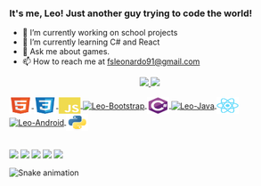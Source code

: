 ### It's me, Leo! Just another guy trying to code the world!

- 🔭 I’m currently working on school projects
- 🌱 I’m currently learning C# and React
- 💬 Ask me about games.
- 📫 How to reach me at fsleonardo91@gmail.com

<div align="center">
  <a href="https://github.com/itsmeleeeo">
  <img height="180em" src="https://github-readme-stats.vercel.app/api?username=itsmeleeeo&show_icons=true&theme=dracula&include_all_commits=true&count_private=true"/>
  <img height="180em" src="https://github-readme-stats.vercel.app/api/top-langs/?username=itsmeleeeo&layout=compact&langs_count=7&theme=dracula"/>
</div>
<div style="display: inline_block"><br>
  <img align="center" alt="Leo-HTML" height="30" width="40" src="https://raw.githubusercontent.com/devicons/devicon/master/icons/html5/html5-original.svg">
  <img align="center" alt="Leo-CSS" height="30" width="40" src="https://raw.githubusercontent.com/devicons/devicon/master/icons/css3/css3-original.svg">
  <img align="center" alt="Leo-Js" height="30" width="40" src="https://raw.githubusercontent.com/devicons/devicon/master/icons/javascript/javascript-plain.svg">
  <img align="center" alt="Leo-Bootstrap" height="30" width="40" src="https://cdn.jsdelivr.net/gh/devicons/devicon/icons/bootstrap/bootstrap-plain.svg">
  <img align="center" alt="Leo-Csharp" height="30" width="40" src="https://raw.githubusercontent.com/devicons/devicon/master/icons/csharp/csharp-original.svg">
  <img align="center" alt="Leo-Java" height="30" width="40" src="https://cdn.jsdelivr.net/gh/devicons/devicon/icons/java/java-original-wordmark.svg">
  <img align="center" alt="Leo-React" height="30" width="40" src="https://raw.githubusercontent.com/devicons/devicon/master/icons/react/react-original.svg">
  <img align="center" alt="Leo-Android" height="30" width="40" src="https://cdn.jsdelivr.net/gh/devicons/devicon/icons/androidstudio/androidstudio-original.svg">
  <img align="center" alt="Leo-Python" height="30" width="40" src="https://raw.githubusercontent.com/devicons/devicon/master/icons/python/python-original.svg">
</div>

<br/>
<br/>

<div> 
  <a href="https://www.instagram.com/itsmeleeeo" target="_blank"><img src="https://img.shields.io/badge/-Instagram-%23E4405F?style=for-the-badge&logo=instagram&logoColor=white" target="_blank"></a>
 	<a href="https://www.twitch.tv/itsmeleeeo" target="_blank"><img src="https://img.shields.io/badge/Twitch-9146FF?style=for-the-badge&logo=twitch&logoColor=white" target="_blank"></a>
  <a href = "mailto:fsleonardo91@gmail.com"><img src="https://img.shields.io/badge/-Gmail-%23333?style=for-the-badge&logo=gmail&logoColor=white" target="_blank"></a>
  <a href="https://www.linkedin.com/in/fsleonardo91/" target="_blank"><img src="https://img.shields.io/badge/-LinkedIn-%230077B5?style=for-the-badge&logo=linkedin&logoColor=white" target="_blank"></a> 
  <a href="https://www.facebook.com/leonardo.ferreira.182" target="_blank"><img src="https://img.shields.io/badge/Facebook-1877F2?style=for-the-badge&logo=facebook&logoColor=white" target="_blank"></a> 
 
  ![Snake animation](https://github.com/leoferreira23/leoferreira23/blob/output/github-contribution-grid-snake.svg)
 
</div>

